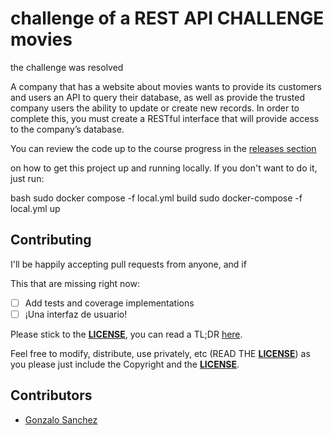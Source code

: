 # challenge of a REST API CHALLENGE movies

the challenge was resolved


A company that has a website about movies wants to provide its customers and users an API to
query their database, as well as provide the trusted company users the ability to update or
create new records.
In order to complete this, you must create a RESTful interface that will provide access to the
company’s database.

You can review
the code up to the course progress in the [releases section](git@github.com:Gonzcar06/Movie.git)

on how to get this project up and running locally.
If you don't want to do it, just run:

bash
sudo docker compose -f local.yml build
sudo docker-compose -f local.yml up

## Contributing

I'll be happily accepting pull requests from anyone, and if 

This that are missing right now:

* [ ] Add tests and coverage implementations
* [ ] ¡Una interfaz de usuario!

Please stick to the [**LICENSE**](LICENSE), you can read a TL;DR
[here](https://tldrlegal.com/license/mit-license).

Feel free to modify, distribute, use privately, etc (READ THE [**LICENSE**](LICENSE)) as
you please just include the Copyright and the [**LICENSE**](LICENSE).

## Contributors


- [Gonzalo Sanchez](https://github.com/gonzcar06)